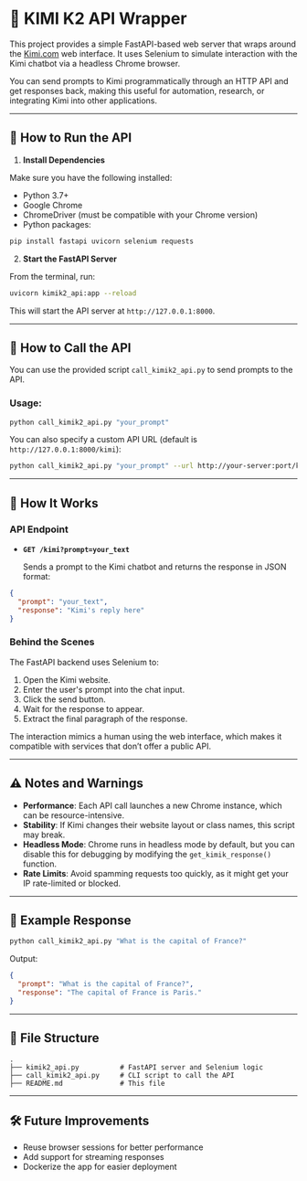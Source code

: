 # 🧠 KIMI K2 API Wrapper

This project provides a simple FastAPI-based web server that wraps around the [Kimi.com](https://www.kimi.com/) web interface. It uses Selenium to simulate interaction with the Kimi chatbot via a headless Chrome browser.

You can send prompts to Kimi programmatically through an HTTP API and get responses back, making this useful for automation, research, or integrating Kimi into other applications.

---

## 🚀 How to Run the API

1. **Install Dependencies**

Make sure you have the following installed:

- Python 3.7+
- Google Chrome
- ChromeDriver (must be compatible with your Chrome version)
- Python packages:

```bash
pip install fastapi uvicorn selenium requests
```

2. **Start the FastAPI Server**

From the terminal, run:

```bash
uvicorn kimik2_api:app --reload
```

This will start the API server at `http://127.0.0.1:8000`.

---

## 📡 How to Call the API

You can use the provided script `call_kimik2_api.py` to send prompts to the API.

### Usage:

```bash
python call_kimik2_api.py "your_prompt"
```

You can also specify a custom API URL (default is `http://127.0.0.1:8000/kimi`):

```bash
python call_kimik2_api.py "your_prompt" --url http://your-server:port/kimi
```

---

## 🤩 How It Works

### API Endpoint

- **`GET /kimi?prompt=your_text`**

  Sends a prompt to the Kimi chatbot and returns the response in JSON format:

```json
{
  "prompt": "your_text",
  "response": "Kimi's reply here"
}
```

### Behind the Scenes

The FastAPI backend uses Selenium to:

1. Open the Kimi website.
2. Enter the user's prompt into the chat input.
3. Click the send button.
4. Wait for the response to appear.
5. Extract the final paragraph of the response.

The interaction mimics a human using the web interface, which makes it compatible with services that don’t offer a public API.

---

## ⚠️ Notes and Warnings

- **Performance**: Each API call launches a new Chrome instance, which can be resource-intensive.
- **Stability**: If Kimi changes their website layout or class names, this script may break.
- **Headless Mode**: Chrome runs in headless mode by default, but you can disable this for debugging by modifying the `get_kimik_response()` function.
- **Rate Limits**: Avoid spamming requests too quickly, as it might get your IP rate-limited or blocked.

---

## 🥪 Example Response

```bash
python call_kimik2_api.py "What is the capital of France?"
```

Output:

```json
{
  "prompt": "What is the capital of France?",
  "response": "The capital of France is Paris."
}
```

---

## 📁 File Structure

```
.
├── kimik2_api.py          # FastAPI server and Selenium logic
├── call_kimik2_api.py     # CLI script to call the API
├── README.md              # This file
```

---

## 🛠 Future Improvements

- Reuse browser sessions for better performance
- Add support for streaming responses
- Dockerize the app for easier deployment
